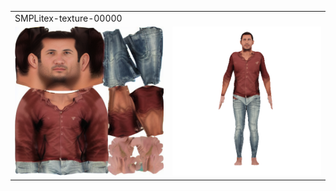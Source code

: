 <table>
  <tr>
    <td colspan="2">SMPLitex-texture-00000</td>
  </tr>
  <tr>
    <td> <img src="textures/SMPLitex-texture-00000.png"  alt="1" width = 250px></td>
    <td><img src="360-gifs/SMPLitex-texture-00000.gif" alt="2" width = 250px></td>
   </tr> 
  </tr>
</table>

